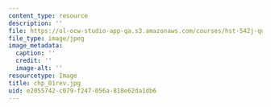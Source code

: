 ```yaml
---
content_type: resource
description: ''
file: https://ol-ocw-studio-app-qa.s3.amazonaws.com/courses/hst-542j-quantitative-physiology-organ-transport-systems-spring-2004/e2055742c079f247056a818e62da1db6_chp_01rev.jpg
file_type: image/jpeg
image_metadata:
  caption: ''
  credit: ''
  image-alt: ''
resourcetype: Image
title: chp_01rev.jpg
uid: e2055742-c079-f247-056a-818e62da1db6
---
```

